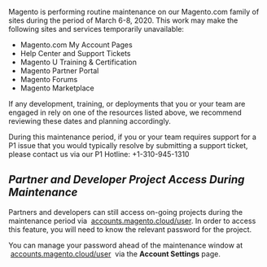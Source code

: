 Magento is performing routine maintenance on our Magento.com family of sites during the period of March 6-8, 2020. This work may make the following sites and services temporarily unavailable:

*   Magento.com My Account Pages
*   Help Center and Support Tickets
*   Magento U Training &amp; Certification
*   Magento Partner Portal
*   Magento Forums
*   Magento Marketplace

If any development, training, or deployments that you or your team are engaged in rely on one of the resources listed above, we recommend reviewing these dates and planning accordingly.

During this maintenance period, if you or your team requires support for a P1 issue that you would typically resolve by submitting a support ticket, please contact us via our P1 Hotline: +1-310-945-1310

## ___Partner and Developer Project Access During Maintenance___

Partners and developers can still access on-going projects during the maintenance period via &nbsp;<a href="https://accounts.magento.cloud/user" target="_self">accounts.magento.cloud/user</a>. In order to access this feature, you will need to know the relevant password for the project.

You can manage your password ahead of the maintenance window at &nbsp;<a href="https://accounts.magento.cloud/user" target="_self">accounts.magento.cloud/user</a>&nbsp; via the __Account Settings__ page.
